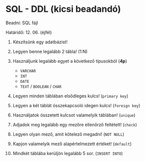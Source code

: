 # SQL - DDL (kicsi beadandó)

Beadni: SQL fájl

Határidő: 12. 06. (éjfél)

1. Készítsünk egy adatbázist!

2. Legyen benne legalább 2 tábla! (1:N)

3. Használjunk legalább egyet a következő típusokból (**4p**)
	- `VARCHAR`
	- `INT`
	- `DATE`
	- `TEXT` / `BOOLEAN` / `CHAR`

4. Legyen minden táblában elsődleges kulcs! (`primary key`)

5. Legyen a két táblát összekapcsoló idegen kulcs! (`foreign key`)

6. Használjatok összetett kulcsot valamelyik táblában! (`unique`)

7. Adjadok meg legalább egy mezőre ellenőrző feltételt! (`check`)

8. Legyen olyan mező, amit kötelező megadni! (`NOT NULL`)

9. Kapjon valamelyik mező alapértelmezett értéket! (`default`)

10. Mindkét táblába kerüljön legalább 5 sor. (`INSERT INTO`)